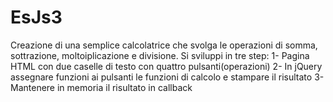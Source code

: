 # EsJs3
Creazione di una semplice calcolatrice che svolga le operazioni di somma, sottrazione, moltoiplicazione e divisione.
Si sviluppi in tre step:
1- Pagina HTML con due caselle di testo con quattro pulsanti(operazioni)
2- In jQuery assegnare funzioni ai pulsanti le funzioni di calcolo e stampare il risultato
3- Mantenere in memoria il risultato in callback